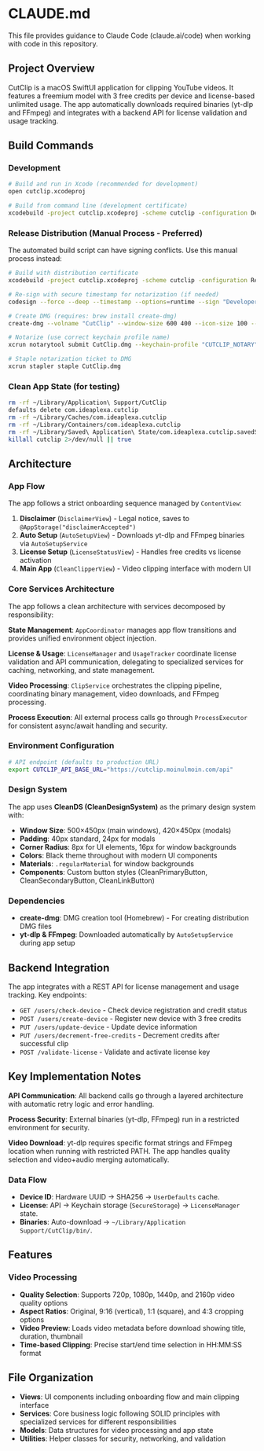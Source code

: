 # CLAUDE.md

This file provides guidance to Claude Code (claude.ai/code) when working with code in this repository.

## Project Overview

CutClip is a macOS SwiftUI application for clipping YouTube videos. It features a freemium model with 3 free credits per device and license-based unlimited usage. The app automatically downloads required binaries (yt-dlp and FFmpeg) and integrates with a backend API for license validation and usage tracking.

## Build Commands

### Development
```bash
# Build and run in Xcode (recommended for development)
open cutclip.xcodeproj

# Build from command line (development certificate)
xcodebuild -project cutclip.xcodeproj -scheme cutclip -configuration Debug build
```

### Release Distribution (Manual Process - Preferred)
The automated build script can have signing conflicts. Use this manual process instead:

```bash
# Build with distribution certificate
xcodebuild -project cutclip.xcodeproj -scheme cutclip -configuration Release -derivedDataPath build CODE_SIGN_STYLE=Manual CODE_SIGN_IDENTITY="Developer ID Application: Ideaplexa LLC (53P98M92V7)" clean build

# Re-sign with secure timestamp for notarization (if needed)
codesign --force --deep --timestamp --options=runtime --sign "Developer ID Application: Ideaplexa LLC (53P98M92V7)" build/Build/Products/Release/cutclip.app

# Create DMG (requires: brew install create-dmg)
create-dmg --volname "CutClip" --window-size 600 400 --icon-size 100 --app-drop-link 450 150 CutClip.dmg build/Build/Products/Release/cutclip.app

# Notarize (use correct keychain profile name)
xcrun notarytool submit CutClip.dmg --keychain-profile "CUTCLIP_NOTARY" --wait

# Staple notarization ticket to DMG
xcrun stapler staple CutClip.dmg
```

### Clean App State (for testing)
```bash
rm -rf ~/Library/Application\ Support/CutClip
defaults delete com.ideaplexa.cutclip
rm -rf ~/Library/Caches/com.ideaplexa.cutclip
rm -rf ~/Library/Containers/com.ideaplexa.cutclip
rm -rf ~/Library/Saved\ Application\ State/com.ideaplexa.cutclip.savedState
killall cutclip 2>/dev/null || true
```

## Architecture

### App Flow
The app follows a strict onboarding sequence managed by `ContentView`:
1. **Disclaimer** (`DisclaimerView`) - Legal notice, saves to `@AppStorage("disclaimerAccepted")`
2. **Auto Setup** (`AutoSetupView`) - Downloads yt-dlp and FFmpeg binaries via `AutoSetupService`
3. **License Setup** (`LicenseStatusView`) - Handles free credits vs license activation
4. **Main App** (`CleanClipperView`) - Video clipping interface with modern UI

### Core Services Architecture

The app follows a clean architecture with services decomposed by responsibility:

**State Management**: `AppCoordinator` manages app flow transitions and provides unified environment object injection.

**License & Usage**: `LicenseManager` and `UsageTracker` coordinate license validation and API communication, delegating to specialized services for caching, networking, and state management.

**Video Processing**: `ClipService` orchestrates the clipping pipeline, coordinating binary management, video downloads, and FFmpeg processing.

**Process Execution**: All external process calls go through `ProcessExecutor` for consistent async/await handling and security.

### Environment Configuration
```bash
# API endpoint (defaults to production URL)
export CUTCLIP_API_BASE_URL="https://cutclip.moinulmoin.com/api"
```

### Design System
The app uses **CleanDS (CleanDesignSystem)** as the primary design system with:
- **Window Size**: 500×450px (main windows), 420×450px (modals)
- **Padding**: 40px standard, 24px for modals
- **Corner Radius**: 8px for UI elements, 16px for window backgrounds
- **Colors**: Black theme throughout with modern UI components
- **Materials**: `.regularMaterial` for window backgrounds
- **Components**: Custom button styles (CleanPrimaryButton, CleanSecondaryButton, CleanLinkButton)

### Dependencies
- **create-dmg**: DMG creation tool (Homebrew) - For creating distribution DMG files
- **yt-dlp & FFmpeg**: Downloaded automatically by `AutoSetupService` during app setup

## Backend Integration

The app integrates with a REST API for license management and usage tracking. Key endpoints:

- `GET /users/check-device` - Check device registration and credit status
- `POST /users/create-device` - Register new device with 3 free credits
- `PUT /users/update-device` - Update device information
- `PUT /users/decrement-free-credits` - Decrement credits after successful clip
- `POST /validate-license` - Validate and activate license key

## Key Implementation Notes

**API Communication**: All backend calls go through a layered architecture with automatic retry logic and error handling.

**Process Security**: External binaries (yt-dlp, FFmpeg) run in a restricted environment for security.

**Video Download**: yt-dlp requires specific format strings and FFmpeg location when running with restricted PATH. The app handles quality selection and video+audio merging automatically.

### Data Flow
- **Device ID**: Hardware UUID → SHA256 → `UserDefaults` cache.
- **License**: API → Keychain storage (`SecureStorage`) → `LicenseManager` state.
- **Binaries**: Auto-download → `~/Library/Application Support/CutClip/bin/`.

## Features

### Video Processing
- **Quality Selection**: Supports 720p, 1080p, 1440p, and 2160p video quality options
- **Aspect Ratios**: Original, 9:16 (vertical), 1:1 (square), and 4:3 cropping options
- **Video Preview**: Loads video metadata before download showing title, duration, thumbnail
- **Time-based Clipping**: Precise start/end time selection in HH:MM:SS format

## File Organization

- **Views**: UI components including onboarding flow and main clipping interface
- **Services**: Core business logic following SOLID principles with specialized services for different responsibilities
- **Models**: Data structures for video processing and app state
- **Utilities**: Helper classes for security, networking, and validation